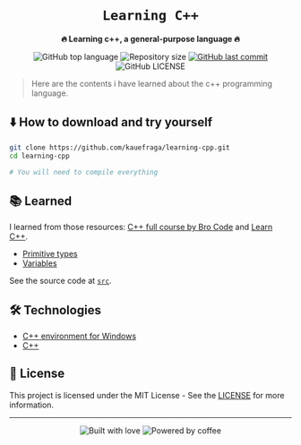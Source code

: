<div align="center">
  <h1><code>Learning C++</code></h1>

  <p>
    <strong>🔥 Learning c++, a general-purpose language 🔥</strong>
  </p>

  <p>
    <img
      alt="GitHub top language"
      src="https://img.shields.io/github/languages/top/kauefraga/learning-cpp.svg"
    />
    <img
      alt="Repository size"
      src="https://img.shields.io/github/repo-size/kauefraga/learning-cpp.svg"
    />
    <a href="https://github.com/kauefraga/learning-cpp/commits/main">
      <img
        alt="GitHub last commit"
        src="https://img.shields.io/github/last-commit/kauefraga/learning-cpp.svg"
      />
    </a>
    <img
      alt="GitHub LICENSE"
      src="https://img.shields.io/github/license/kauefraga/learning-cpp.svg"
    />
  </p>
</div>

> Here are the contents i have learned about the c++ programming language.

## ⬇️ How to download and try yourself

```bash
git clone https://github.com/kauefraga/learning-cpp.git
cd learning-cpp

# You will need to compile everything
```

## 📚 Learned

I learned from those resources: [C++ full course by Bro Code](https://youtu.be/-TkoO8Z07hI) and [Learn C++](https://www.learncpp.com).

- [Primitive types](https://www.learncpp.com/cpp-tutorial/introduction-to-fundamental-data-types)
- [Variables](https://www.learncpp.com/cpp-tutorial/variable-assignment-and-initialization)

See the source code at [`src`](src/).

## 🛠 Technologies

- [C++ environment for Windows](https://www.mingw-w64.org)
- [C++](https://www.learncpp.com)

## 📝 License

This project is licensed under the MIT License - See the [LICENSE](https://github.com/kauefraga/learning-cpp/blob/main/LICENSE) for more information.

---

<div align="center">
  <img alt="Built with love" src="https://forthebadge.com/images/badges/built-with-love.svg">
  <img alt="Powered by coffee" src="https://forthebadge.com/images/badges/powered-by-coffee.svg">
</div>
